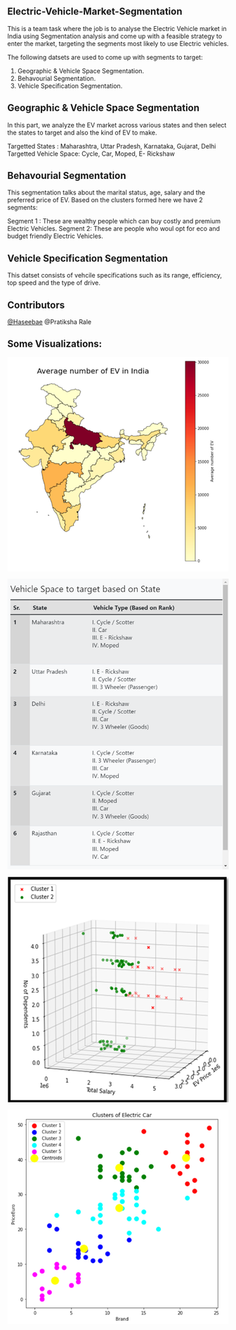 ## Electric-Vehicle-Market-Segmentation

This is a team task where the job is to analyse the Electric Vehicle market in India using Segmentation analysis and come up with a feasible strategy to enter the market, targeting the segments most likely to use Electric vehicles. 

The following datsets are used to come up with segments to target:
1. Geographic & Vehicle Space Segmentation.
2. Behavourial Segmentation.
3. Vehicle Specification Segmentation.

##  Geographic & Vehicle Space Segmentation

In this part, we analyze the EV market across various states and then select the states to target and also the kind of EV to make.

Targetted States : Maharashtra, Uttar Pradesh, Karnataka, Gujarat, Delhi
Targetted Vehicle Space: Cycle, Car, Moped, E- Rickshaw

## Behavourial Segmentation

This segmentation talks about the marital status, age, salary and the preferred price of EV. Based on the clusters formed here we have 2 segments:

Segment 1 : These are wealthy people which can buy costly and premium Electric Vehicles.
Segment 2: These are people who woul opt for eco and budget friendly Electric Vehicles.

## Vehicle Specification Segmentation

This datset consists of vehcile specifications such as its range, efficiency, top speed and the type of drive. 

## Contributors 
[@Haseebae](https://github.com/Haseebae)
@Pratiksha Rale

## Some Visualizations:

![1](EV.PNG)

![2](table_chart.png)

![3](cluster1.PNG)

![4](cluster2.PNG)
